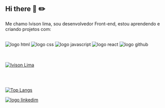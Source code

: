 ## Hi there :orange_book: :pencil2:

Me chamo Ivison lima, sou desenvolvedor Front-end, estou aprendendo e criando projetos com:
<br>
<br>
<div>
 <img src="https://img.shields.io/badge/HTML5-E34F26?style=for-the-badge&logo=html5&logoColor=white" alt="logo html"/>
 <img src="https://img.shields.io/badge/CSS3-1572B6?style=for-the-badge&logo=css3&logoColor=white" alt="logo css"/>
 <img src="https://img.shields.io/badge/JavaScript-F7DF1E?style=for-the-badge&logo=javascript&logoColor=black" alt="logo javascript"/>
 <img src="https://img.shields.io/badge/React-20232A?style=for-the-badge&logo=react&logoColor=61DAFB" alt="logo react"/>
 <img src="https://img.shields.io/badge/GitHub-100000?style=for-the-badge&logo=github&logoColor=white" alt="logo github"/>
</div>
<br>
<br>

[![Ivison Lima](https://github-readme-stats.vercel.app/api?username=ivisonalvesdev)](https://github.com/anuraghazra/github-readme-stats)

<br>
<br>

[![Top Langs](https://github-readme-stats.vercel.app/api/top-langs/?username=ivisonalvesdev)](https://github.com/anuraghazra/github-readme-stats)



<a href="https://www.linkedin.com/in/ivison-alves-de-lima-3a5a36315?utm_source=share&utm_campaign=share_via&utm_content=profile&utm_medium=ios_app"><img src="https://img.shields.io/badge/LinkedIn-0077B5?style=for-the-badge&logo=linkedin&logoColor=white" alt="logo linkedim"/> </a>

